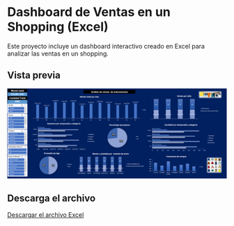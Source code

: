 # Dashboard de Ventas en un Shopping (Excel)

Este proyecto incluye un dashboard interactivo creado en Excel para analizar las ventas en un shopping.

## Vista previa
![Dashboard de ejemplo](https://github.com/Lautaro-Falco/Portfolio-Data-Analytics/blob/main/Excel_Project/Excel.PNG)

## Descarga el archivo
[Descargar el archivo Excel](https://github.com/user-attachments/files/18117761/PF.LautaroFalco.xlsx)

